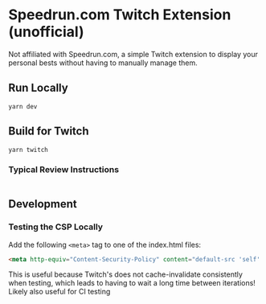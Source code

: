 # Speedrun.com Twitch Extension (unofficial)

Not affiliated with Speedrun.com, a simple Twitch extension to display your personal bests without having to manually manage them.

## Run Locally

```
yarn dev
```

## Build for Twitch

```
yarn twitch
```

### Typical Review Instructions

```md

```

## Development

### Testing the CSP Locally

Add the following `<meta>` tag to one of the index.html files:

```html
<meta http-equiv="Content-Security-Policy" content="default-src 'self' https://u2nvainvlx73h5a7cnxpiodpfcbmo1.ext-twitch.tv; block-all-mixed-content; img-src 'self' https://u2nvainvlx73h5a7cnxpiodpfcbmo1.ext-twitch.tv https://static-cdn.jtvnw.net https://www.speedrun.com https://*.google-analytics.com https://www.googletagmanager.com data: blob:; media-src 'self' https://u2nvainvlx73h5a7cnxpiodpfcbmo1.ext-twitch.tv  data: blob:; frame-ancestors https://supervisor.ext-twitch.tv https://extension-files.twitch.tv https://*.twitch.tv https://*.twitch.tech https://localhost.twitch.tv:* https://localhost.twitch.tech:* http://localhost.rig.twitch.tv:*; font-src 'self' https://u2nvainvlx73h5a7cnxpiodpfcbmo1.ext-twitch.tv https://fonts.googleapis.com https://fonts.gstatic.com; style-src 'self' 'unsafe-inline' https://u2nvainvlx73h5a7cnxpiodpfcbmo1.ext-twitch.tv https://fonts.googleapis.com; connect-src 'self' https://u2nvainvlx73h5a7cnxpiodpfcbmo1.ext-twitch.tv https://api.twitch.tv wss://pubsub-edge.twitch.tv https://www.speedrun.com/api/ https://*.google-analytics.com https://stats.g.doubleclick.net https://www.googletagmanager.com; script-src 'self' https://u2nvainvlx73h5a7cnxpiodpfcbmo1.ext-twitch.tv https://extension-files.twitch.tv https://*.google-analytics.com https://www.googletagmanager.com;">
```

This is useful because Twitch's does not cache-invalidate consistently when testing, which leads to having to wait a long time between iterations! Likely also useful for CI testing
